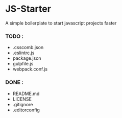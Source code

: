 # JS-Starter
A simple boilerplate to start javascript projects faster

### TODO :
- .csscomb.json
- .eslintrc.js
- package.json
- gulpfile.js
- webpack.conf.js


### DONE :
- README.md
- LICENSE
- .gitignore
- .editorconfig
